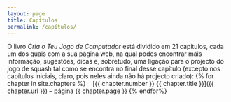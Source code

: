 ```yaml
---
layout: page
title: Capítulos
permalink: /capítulos/
---
```


O livro *Cria o Teu Jogo de Computador* está dividido em 21 capítulos, cada um dos quais com a sua página web, na qual podes encontrar mais informação, sugestões, dicas e, sobretudo, uma ligação para o projecto do jogo de squash tal como se encontra no final desse capítulo (excepto nos capítulos iniciais, claro, pois neles ainda não há projecto criado):
{% for chapter in site.chapters %}
&nbsp;&nbsp;&nbsp;[{{ chapter.number }} {{ chapter.title }}]({{ chapter.url }}) – página {{ chapter.page }}
{% endfor%}